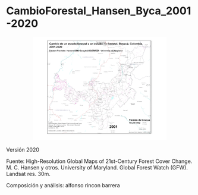 # CambioForestal_Hansen_Byca_2001-2020

<p align="center">
  <img width="360" src="/Animacion_gif/Hansen_Cambio_ForestalNoForestal_Boyaca_2001-2020.gif">
</p>

Versión  2020

Fuente: 
High-Resolution Global Maps of 21st-Century Forest Cover
Change.  M. C. Hansen y otros.   University of Maryland.
Global Forest Watch (GFW).
Landsat res. 30m.

Composición y análisis: alfonso rincon barrera
